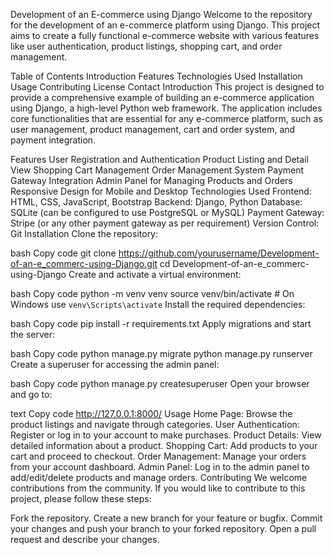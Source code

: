 Development of an E-commerce using Django
Welcome to the repository for the development of an e-commerce platform using Django. This project aims to create a fully functional e-commerce website with various features like user authentication, product listings, shopping cart, and order management.

Table of Contents
Introduction
Features
Technologies Used
Installation
Usage
Contributing
License
Contact
Introduction
This project is designed to provide a comprehensive example of building an e-commerce application using Django, a high-level Python web framework. The application includes core functionalities that are essential for any e-commerce platform, such as user management, product management, cart and order system, and payment integration.

Features
User Registration and Authentication
Product Listing and Detail View
Shopping Cart Management
Order Management System
Payment Gateway Integration
Admin Panel for Managing Products and Orders
Responsive Design for Mobile and Desktop
Technologies Used
Frontend: HTML, CSS, JavaScript, Bootstrap
Backend: Django, Python
Database: SQLite (can be configured to use PostgreSQL or MySQL)
Payment Gateway: Stripe (or any other payment gateway as per requirement)
Version Control: Git
Installation
Clone the repository:

bash
Copy code
git clone https://github.com/yourusername/Development-of-an-e_commerc-using-Django.git
cd Development-of-an-e_commerc-using-Django
Create and activate a virtual environment:

bash
Copy code
python -m venv venv
source venv/bin/activate   # On Windows use `venv\Scripts\activate`
Install the required dependencies:

bash
Copy code
pip install -r requirements.txt
Apply migrations and start the server:

bash
Copy code
python manage.py migrate
python manage.py runserver
Create a superuser for accessing the admin panel:

bash
Copy code
python manage.py createsuperuser
Open your browser and go to:

text
Copy code
http://127.0.0.1:8000/
Usage
Home Page: Browse the product listings and navigate through categories.
User Authentication: Register or log in to your account to make purchases.
Product Details: View detailed information about a product.
Shopping Cart: Add products to your cart and proceed to checkout.
Order Management: Manage your orders from your account dashboard.
Admin Panel: Log in to the admin panel to add/edit/delete products and manage orders.
Contributing
We welcome contributions from the community. If you would like to contribute to this project, please follow these steps:

Fork the repository.
Create a new branch for your feature or bugfix.
Commit your changes and push your branch to your forked repository.
Open a pull request and describe your changes.
